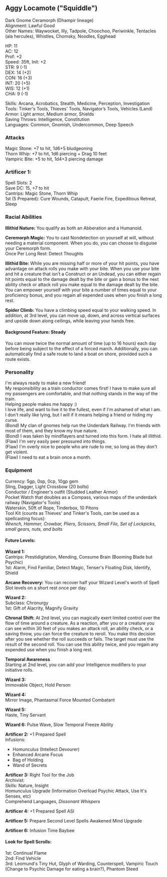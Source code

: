 ## Aggy Locamote ("Squiddle") 
Dark Gnome Ceramorph (Dhampir lineage) \
Alignment: Lawful Good \
Other Names: Waywocket, Illy, Tadpole, Choochoo, Periwinkle, Tentacles (ala hercules), Whistles, Chomsky, Noodles, Egghead

HP: 11 \
AC: 12 \
Prof: +2 \
Speed: 35ft, Init: +2 \
STR: 9  (-1) \
DEX: 14 (+2) \
CON: 16 (+3) \
INT: 20 (+5) \
WIS: 12 (+1) \
CHA: 9  (-1) 

Skills: Arcana, Acrobatics, Stealth, Medicine, Perception, Investigation \
Tools: Tinker's Tools, Thieves' Tools, Navigator’s Tools, Vehicles (Land)\
Armor: Light armor, Medium armor, Shields \
Saving Throws: Intelligence, Constitution \
Languages: Common, Gnomish, Undercommon, Deep Speech

### Attacks
Magic Stone: +7 to hit, 1d6+5 bludgeoning \
Thorn Whip: +7 to hit, 1d6 piercing + Drag 10 feet \
Vampiric Bite: +5 to hit, 1d4+3 piercing damage

### Artificer 1: 
Spell Slots: 2 \
Save DC: 15, +7 to hit \
Cantrips: Magic Stone, Thorn Whip \
1st (5 Prepared): Cure Wounds, Catapult, Faerie Fire, Expeditious Retreat, Sleep

### Racial Abilities
**Illithid Nature:**
You qualify as both an Abberation and a Humanoid. 

**Ceremorph Magic:**
You to cast Nondetection on yourself at will, without needing a material component. When you do, you can choose to disguise your Ceremorph form. \
Once Per Long Rest: Detect Thoughts 

**Illithid Bite:**
While you are missing half or more of your hit points, you have advantage on attack rolls you make with your bite. When you use your bite and hit a creature that isn’t a Construct or an Undead, you can either regain hit points equal to the damage dealt by the bite or gain a bonus to the next ability check or attack roll you make equal to the damage dealt by the bite. You can empower yourself with your bite a number of times equal to your proficiency bonus, and you regain all expended uses when you finish a long rest.

**Spider Climb:** You have a climbing speed equal to your walking speed. In addition, at 3rd level, you can move up, down, and across vertical surfaces and upside down along ceilings, while leaving your hands free.

#### Background Feature: Steady
You can move twice the normal amount of time (up to 16 hours) each day before being subject to the effect of a forced march. Additionally, you can automatically find a safe route to land a boat on shore, provided such a route exists.

### Personality
I'm always ready to make a new friend! \
My responsibility as a train conductor comes first! I have to make sure all my passengers are comfortable, and that nothing stands in the way of the train. \
Helping people makes me happy :) \
I love life, and want to live it to the fullest, even if I'm ashamed of what I am. \
I don't really like lying, but I will if it means helping a friend or hiding my curse. \
(Bond) My clan of gnomes help run the Underdark Railway. I'm friends with most of them, and they know my true nature. \
(Bond) I was taken by mindflayers and turned into this form. I hate all illithid. \
(Flaw) I'm very easily peer pressured into things. \
(Flaw) I'm overly nice to people who are rude to me, so long as they don't get violent. \
(Flaw) I need to eat a brain once a month. 

### Equipment
Currency: 5gp, 0sp, 0cp, 10gp gem \
Sling, Dagger, Light Crossbow (20 bolts) \
Conductor / Engineer's outfit (Studded Leather Armor) \
Pocket Watch that doubles as a Compass, various maps of the underdark railway (Navigator's Tools) \
Waterskin, 50ft of Rope, Tinderbox, 10 Pitons \
Tool Kit (counts as Thieves' and Tinker's Tools, can be used as a spellcasting focus): \
*Wrench, Hammer, Crowbar, Pliers, Scissors, Small File, Set of Lockpicks, small gears, nuts, and bolts*

#### Future Levels:
**Wizard 1:** \
Cantrips: Prestidigitation, Mending, Consume Brain (Booming Blade but Psychic) \
1st: Alarm, Find Familiar, Detect Magic, Tenser's Floating Disk, Identify, Shield 

**Arcane Recovery:**
You can recover half your Wizard Level's worth of Spell Slot levels on a short rest once per day. 

**Wizard 2:** \
Subclass: Chronurgy \
1st: Gift of Alacrity, Magnify Gravity

**Chronal Shift:**
At 2nd level, you can magically exert limited control over the flow of time around a creature. As a reaction, after you or a creature you can see within 30 feet of you makes an attack roll, an ability check, or a saving throw, you can force the creature to reroll. You make this decision after you see whether the roll succeeds or fails. The target must use the result of the second roll. You can use this ability twice, and you regain any expended use when you finish a long rest.

**Temporal Awareness** \
Starting at 2nd level, you can add your Intelligence modifiers to your initiative rolls.

**Wizard 3:** \
Immovable Object, Hold Person

**Wizard 4:** \
Mirror Image, Phantasmal Force
Mounted Combatant

**Wizard 5:** \
Haste, Tiny Servant 

**Wizard 6:**
Pulse Wave, Slow
Temporal Freeze Ability

**Artificer 2:**
+1 Prepared Spell \
Infusions:
- Homunculus (Intellect Devourer)
- Enhanced Arcane Focus
- Bag of Holding
- Wand of Secrets

**Artificer 3:**
Right Tool for the Job \
Archivist: \
Skills: Nature, Insight \
Homunculus Upgrade (Information Overload Psychic Attack, Use It's Senses, etc) \
Comprehend Languages, *Dissonant Whispers*

**Artificer 4:**
+1 Prepared Spell
ASI

**Artificer 5:**
Prepare Second Level Spells
Awakened Mind Upgrade

**Artificer 6:**
Infusion Time Baybee

#### Look for Spell Scrolls: 
1st: Continual Flame \
2nd: Find Vehicle \
3rd: Leomund's Tiny Hut, Glyph of Warding, Counterspell,  Vampiric Touch (Change to Psychic Damage for eating a brain?), Phantom Steed

